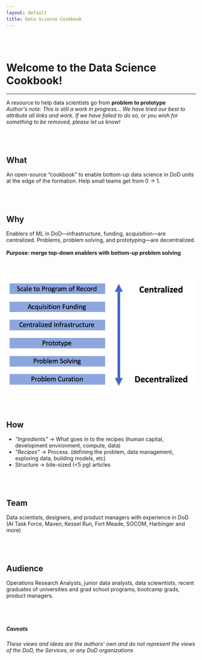 ```yaml
---
layout: default
title: Data Science Cookbook
---
```

<br><br>
# Welcome to the Data Science Cookbook!
-------------------------
A resource to help data scientists go from **problem to prototype**
<br>
_Author's note: This is still a work in progress..._
_We have tried our best to attribute all links and work. If we have failed to do so, or you wish for something to be removed, please let us know!_
<br/><br/><br><br>
## What
An open-source “cookbook” to enable bottom-up data science in DoD units at the edge of the formation. Help small teams get from 0 → 1.
<br/><br/><br/><br/>
## Why
Enablers of ML in DoD—infrastructure, funding, acquisition—are centralized.
Problems, problem solving, and prototyping—are decentralized.
<br/><br/>
**Purpose: merge top-down enablers with bottom-up problem solving**

<br><br>

![Centralized and Decentralized](./assets/index/centralized_decentralized.png)


<br/><br/>
## How
- _"Ingredients"_ → What goes in to the recipes (human capital, development environment, compute, data)
- _"Recipes"_ → Process. (defining the problem, data management, exploring data, building models, etc)
- Structure → bite-sized (<5 pg) articles
<br/><br/><br/><br/>

## Team
Data scientists, designers, and product managers with experience in DoD (AI Task Force, Maven, Kessel Run, Fort Meade, SOCOM, Harbinger and more)
<br/><br/><br/><br/>
## Audience
Operations Research Analysts, junior data analysts, data sciewntists, recent graduates of universities and grad school programs, bootcamp grads, product managers.
<br/><br/><br/><br/>

##### Caveats
_These views and ideas are the authors' own and do not represent the views of the DoD, the Services, or any DoD organizations_
